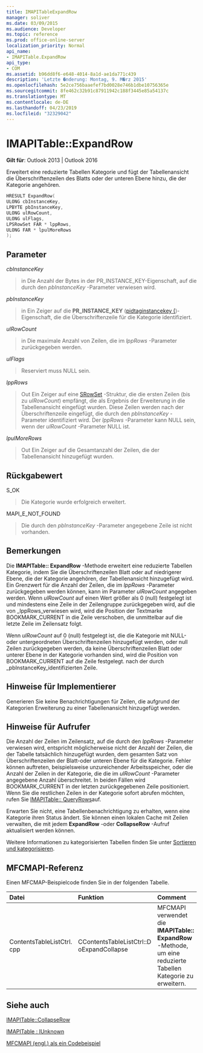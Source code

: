 ```yaml
---
title: IMAPITableExpandRow
manager: soliver
ms.date: 03/09/2015
ms.audience: Developer
ms.topic: reference
ms.prod: office-online-server
localization_priority: Normal
api_name:
- IMAPITable.ExpandRow
api_type:
- COM
ms.assetid: b96dd8f6-e648-4014-8a1d-ae1da771c439
description: 'Letzte �nderung: Montag, 9. M�rz 2015'
ms.openlocfilehash: 5e2ce756baaefef7bd0028e746b1dbe10756365e
ms.sourcegitcommit: 8fe462c32b91c87911942c188f3445e85a54137c
ms.translationtype: MT
ms.contentlocale: de-DE
ms.lasthandoff: 04/23/2019
ms.locfileid: "32329042"
---
```

# <a name="imapitableexpandrow"></a>IMAPITable::ExpandRow

  
  
**Gilt für**: Outlook 2013 | Outlook 2016 
  
Erweitert eine reduzierte Tabellen Kategorie und fügt der Tabellenansicht die Überschriftenzeilen des Blatts oder der unteren Ebene hinzu, die der Kategorie angehören.
  
```cpp
HRESULT ExpandRow(
ULONG cbInstanceKey,
LPBYTE pbInstanceKey,
ULONG ulRowCount,
ULONG ulFlags,
LPSRowSet FAR * lppRows,
ULONG FAR * lpulMoreRows
);
```

## <a name="parameters"></a>Parameter

 _cbInstanceKey_
  
> in Die Anzahl der Bytes in der PR_INSTANCE_KEY-Eigenschaft, auf die durch den _pbInstanceKey_ -Parameter verwiesen wird. 
    
 _pbInstanceKey_
  
> in Ein Zeiger auf die **PR_INSTANCE_KEY** ([pidtaginstancekey (](pidtaginstancekey-canonical-property.md))-Eigenschaft, die die Überschriftenzeile für die Kategorie identifiziert. 
    
 _ulRowCount_
  
> in Die maximale Anzahl von Zeilen, die im _lppRows_ -Parameter zurückgegeben werden. 
    
 _ulFlags_
  
> Reserviert muss NULL sein.
    
 _lppRows_
  
> Out Ein Zeiger auf eine [SRowSet](srowset.md) -Struktur, die die ersten Zeilen (bis zu _ulRowCount_) empfängt, die als Ergebnis der Erweiterung in die Tabellenansicht eingefügt wurden. Diese Zeilen werden nach der Überschriftenzeile eingefügt, die durch den _pbInstanceKey_ -Parameter identifiziert wird. Der _lppRows_ -Parameter kann NULL sein, wenn der _ulRowCount_ -Parameter NULL ist. 
    
 _lpulMoreRows_
  
> Out Ein Zeiger auf die Gesamtanzahl der Zeilen, die der Tabellenansicht hinzugefügt wurden.
    
## <a name="return-value"></a>Rückgabewert

S_OK 
  
> Die Kategorie wurde erfolgreich erweitert.
    
MAPI_E_NOT_FOUND 
  
> Die durch den _pbInstanceKey_ -Parameter angegebene Zeile ist nicht vorhanden. 
    
## <a name="remarks"></a>Bemerkungen

Die **IMAPITable:: ExpandRow** -Methode erweitert eine reduzierte Tabellen Kategorie, indem Sie die Überschriftenzeilen Blatt oder auf niedrigerer Ebene, die der Kategorie angehören, der Tabellenansicht hinzugefügt wird. Ein Grenzwert für die Anzahl der Zeilen, die im _lppRows_ -Parameter zurückgegeben werden können, kann im Parameter _ulRowCount_ angegeben werden. Wenn _ulRowCount_ auf einen Wert größer als 0 (null) festgelegt ist und mindestens eine Zeile in der Zeilengruppe zurückgegeben wird, auf die von _lppRows_verwiesen wird, wird die Position der Textmarke BOOKMARK_CURRENT in die Zeile verschoben, die unmittelbar auf die letzte Zeile im Zeilensatz folgt.
  
Wenn _ulRowCount_ auf 0 (null) festgelegt ist, die die Kategorie mit NULL-oder untergeordneten Überschriftenzeilen hinzugefügt werden, oder null Zeilen zurückgegeben werden, da keine Überschriftenzeilen Blatt oder unterer Ebene in der Kategorie vorhanden sind, wird die Position von BOOKMARK_CURRENT auf die Zeile festgelegt. nach der durch _pbInstanceKey_identifizierten Zeile. 
  
## <a name="notes-to-implementers"></a>Hinweise für Implementierer

Generieren Sie keine Benachrichtigungen für Zeilen, die aufgrund der Kategorien Erweiterung zu einer Tabellenansicht hinzugefügt werden.
  
## <a name="notes-to-callers"></a>Hinweise für Aufrufer

Die Anzahl der Zeilen im Zeilensatz, auf die durch den _lppRows_ -Parameter verwiesen wird, entspricht möglicherweise nicht der Anzahl der Zeilen, die der Tabelle tatsächlich hinzugefügt wurden, dem gesamten Satz von Überschriftenzeilen der Blatt-oder unteren Ebene für die Kategorie. Fehler können auftreten, beispielsweise unzureichender Arbeitsspeicher, oder die Anzahl der Zeilen in der Kategorie, die die im _ulRowCount_ -Parameter angegebene Anzahl überschreitet. In beiden Fällen wird BOOKMARK_CURRENT in der letzten zurückgegebenen Zeile positioniert. Wenn Sie die restlichen Zeilen in der Kategorie sofort abrufen möchten, rufen Sie [IMAPITable:: QueryRows](imapitable-queryrows.md)auf.
  
Erwarten Sie nicht, eine Tabellenbenachrichtigung zu erhalten, wenn eine Kategorie ihren Status ändert. Sie können einen lokalen Cache mit Zeilen verwalten, die mit jedem **ExpandRow** -oder **CollapseRow** -Aufruf aktualisiert werden können. 
  
Weitere Informationen zu kategorisierten Tabellen finden Sie unter [Sortieren und kategorisieren](sorting-and-categorization.md).
  
## <a name="mfcmapi-reference"></a>MFCMAPI-Referenz

Einen MFCMAP-Beispielcode finden Sie in der folgenden Tabelle.
  
|**Datei**|**Funktion**|**Comment**|
|:-----|:-----|:-----|
|ContentsTableListCtrl. cpp  <br/> |CContentsTableListCtrl::D oExpandCollapse  <br/> |MFCMAPI verwendet die **IMAPITable:: ExpandRow** -Methode, um eine reduzierte Tabellen Kategorie zu erweitern.  <br/> |
   
## <a name="see-also"></a>Siehe auch



[IMAPITable::CollapseRow](imapitable-collapserow.md)
  
[IMAPITable : IUnknown](imapitableiunknown.md)


[MFCMAPI (engl.) als ein Codebeispiel](mfcmapi-as-a-code-sample.md)

